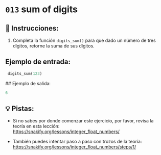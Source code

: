 # `013` sum of digits

## 📝 Instrucciones:

1. Completa la función `digits_sum()` para que dado un número de tres dígitos, retorne la suma de sus dígitos.

## Ejemplo de entrada:
 
```py
 digits_sum(123)
 ```

## Ejemplo de salida:

```py
6
```

## 💡 Pistas:

+ Si no sabes por donde comenzar este ejercicio, por favor, revisa la teoría en esta lección: https://snakify.org/lessons/integer_float_numbers/

+ También puedes intentar paso a paso con trozos de la teoría: https://snakify.org/lessons/integer_float_numbers/steps/1/